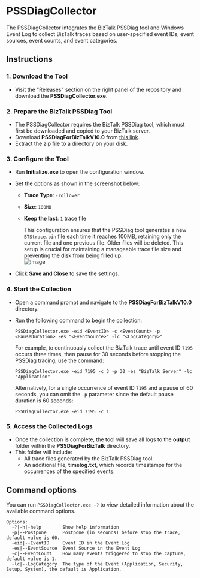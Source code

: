 # PSSDiagCollector

The PSSDiagCollector integrates the BizTalk PSSDiag tool and Windows Event Log to collect BizTalk traces based on user-specified event IDs, event sources, event counts, and event categories.

## Instructions

### 1. Download the Tool
- Visit the "Releases" section on the right panel of the repository and download the **PSSDiagCollector.exe**.

### 2. Prepare the BizTalk PSSDiag Tool
- The PSSDiagCollector requires the BizTalk PSSDiag tool, which must first be downloaded and copied to your BizTalk server.
- Download **PSSDiagForBizTalkV10.0** from [this link](https://github.com/huidongl/Biztalk/blob/main/PSSDiagForBizTalkV10.0.zip).
- Extract the zip file to a directory on your disk.

### 3. Configure the Tool
- Run **Initialize.exe** to open the configuration window.
- Set the options as shown in the screenshot below:
  - **Trace Type**: `-rollover`
  - **Size**: `100MB`
  - **Keep the last**: `1` trace file
    
    This configuration ensures that the PSSDiag tool generates a new `BTStrace.bin` file each time it reaches 100MB, retaining only the current file and one previous file. Older files will be deleted. This setup is crucial for maintaining a manageable trace file size       and preventing the disk from being filled up.   
   ![image](https://github.com/user-attachments/assets/1805309a-0038-4076-b923-6ea2aeef1c6f)


- Click **Save and Close** to save the settings.

### 4. Start the Collection
- Open a command prompt and navigate to the **PSSDiagForBizTalkV10.0** directory.
- Run the following command to begin the collection:

  ```
  PSSDiagCollector.exe -eid <EventID> -c <EventCount> -p <PauseDuration> -es "<EventSource>" -lc "<LogCategory>"
  ```

  For example, to continuously collect the BizTalk trace until event ID `7195` occurs three times, then pause for 30 seconds before stopping the PSSDiag tracing, use the command:

  ```
  PSSDiagCollector.exe -eid 7195 -c 3 -p 30 -es "BizTalk Server" -lc "Application"
  ```
   Alternatively, for a single occurrence of event ID `7195` and a pause of 60 seconds, you can omit the `-p` parameter since the default pause duration is 60 seconds:

  ```
  PSSDiagCollector.exe -eid 7195 -c 1
  ```
### 5. Access the Collected Logs
- Once the collection is complete, the tool will save all logs to the **output** folder within the **PSSDiagForBizTalk** directory.
- This folder will include:
  - All trace files generated by the BizTalk PSSDiag tool.
  - An additional file, **timelog.txt**, which records timestamps for the occurrences of the specified events.

## Command options
You can run `PSSDiagCollector.exe -?` to view detailed information about the available command options.

```
Options:
  -?|-h|-help        Show help information
  -p|--Postpone      Postpone (in seconds) before stop the trace, default value is 60.
  -eid|--EventID     Event ID in the Event Log
  -es|--EventSource  Event Source in the Event Log
  -c|--EventCount    How many events triggered to stop the capture, default value is 1.
  -lc|--LogCategory  The type of the Event (Application, Security, Setup, System), the default is Application.
```
